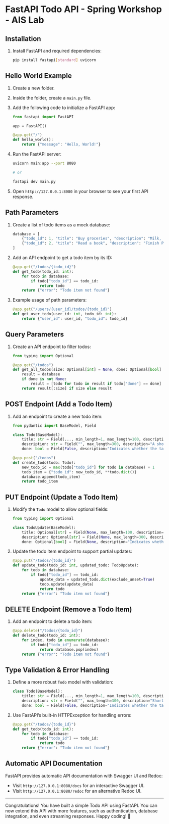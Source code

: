 # FastAPI Todo API - Spring Workshop - AIS Lab

## Installation

1. Install FastAPI and required dependencies:

    ```bash
    pip install fastapi[standard] uvicorn
    ```

## Hello World Example

1. Create a new folder.
2. Inside the folder, create a `main.py` file.
3. Add the following code to initialize a FastAPI app:

    ```python
    from fastapi import FastAPI
    
    app = FastAPI()
    
    @app.get("/")
    def hello_world():
        return {"message": "Hello, World!"}
    ```

4. Run the FastAPI server:

    ```bash
    uvicorn main:app --port 8080

    # or

    fastapi dev main.py
    ```

5. Open `http://127.0.0.1:8080` in your browser to see your first API response.

## Path Parameters

1. Create a list of todo items as a mock database:

    ```python
    database = [
        {"todo_id": 1, "title": "Buy groceries", "description": "Milk, Eggs, Bread", "done": False},
        {"todo_id": 2, "title": "Read a book", "description": "Finish Python book", "done": True}
    ]
    ```

2. Add an API endpoint to get a todo item by its ID:

    ```python
    @app.get("/todos/{todo_id}")
    def get_todo(todo_id: int):
        for todo in database:
            if todo["todo_id"] == todo_id:
                return todo
        return {"error": "Todo item not found"}
    ```

3. Example usage of path parameters:

    ```python
    @app.get("/users/{user_id}/todos/{todo_id}")
    def get_user_todo(user_id: int, todo_id: int):
        return {"user_id": user_id, "todo_id": todo_id}
    ```

## Query Parameters

1. Create an API endpoint to filter todos:

    ```python
    from typing import Optional
    
    @app.get("/todos")
    def get_all_todos(size: Optional[int] = None, done: Optional[bool] = None):
        result = database
        if done is not None:
            result = [todo for todo in result if todo["done"] == done]
        return result[:size] if size else result
    ```

## POST Endpoint (Add a Todo Item)

1. Add an endpoint to create a new todo item:

    ```python
    from pydantic import BaseModel, Field
    
    class Todo(BaseModel):
        title: str = Field(..., min_length=1, max_length=100, description="The title of the todo item")
        description: str = Field("", max_length=300, description="A short description of the task")
        done: bool = Field(False, description="Indicates whether the task is completed")
    
    @app.post("/todos")
    def create_todo(todo: Todo):
        new_todo_id = max(todo["todo_id"] for todo in database) + 1
        todo_item = {"todo_id": new_todo_id, **todo.dict()}
        database.append(todo_item)
        return todo_item
    ```

## PUT Endpoint (Update a Todo Item)

1. Modify the `Todo` model to allow optional fields:

    ```python
    from typing import Optional
    
    class TodoUpdate(BaseModel):
        title: Optional[str] = Field(None, max_length=100, description="The title of the todo item")
        description: Optional[str] = Field(None, max_length=300, description="A short description of the task")
        done: Optional[bool] = Field(None, description="Indicates whether the task is completed")
    ```

2. Update the todo item endpoint to support partial updates:

    ```python
    @app.put("/todos/{todo_id}")
    def update_todo(todo_id: int, updated_todo: TodoUpdate):
        for todo in database:
            if todo["todo_id"] == todo_id:
                update_data = updated_todo.dict(exclude_unset=True)
                todo.update(update_data)
                return todo
        return {"error": "Todo item not found"}
    ```

## DELETE Endpoint (Remove a Todo Item)

1. Add an endpoint to delete a todo item:

    ```python
    @app.delete("/todos/{todo_id}")
    def delete_todo(todo_id: int):
        for index, todo in enumerate(database):
            if todo["todo_id"] == todo_id:
                return database.pop(index)
        return {"error": "Todo item not found"}
    ```

## Type Validation & Error Handling

1. Define a more robust `Todo` model with validation:

    ```python
    class Todo(BaseModel):
        title: str = Field(..., min_length=1, max_length=100, description="Title of the todo item")
        description: str = Field("", max_length=300, description="Short description")
        done: bool = Field(False, description="Indicates whether the task is completed")
    ```

2. Use FastAPI’s built-in HTTPException for handling errors:

    ```python
    @app.get("/todos/{todo_id}")
    def get_todo(todo_id: int):
        for todo in database:
            if todo["todo_id"] == todo_id:
                return todo
        return {"error": "Todo item not found"}
    ```

## Automatic API Documentation

FastAPI provides automatic API documentation with Swagger UI and Redoc:

- Visit `http://127.0.0.1:8080/docs` for an interactive Swagger UI.
- Visit `http://127.0.0.1:8080/redoc` for an alternative Redoc UI.

---

Congratulations! You have built a simple Todo API using FastAPI. You can now extend this API with more features, such as authentication, database integration, and even streaming responses. Happy coding! 🚀
